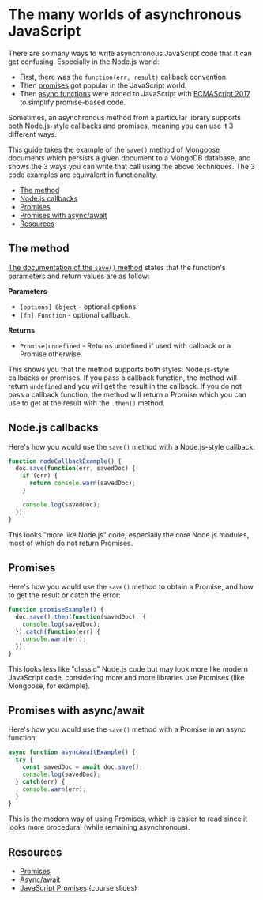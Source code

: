 # The many worlds of asynchronous JavaScript

There are so many ways to write asynchronous JavaScript code that it can get
confusing. Especially in the Node.js world:

* First, there was the `function(err, result)` callback convention.
* Then [promises][promise] got popular in the JavaScript world.
* Then [async functions][async-await] were added to JavaScript with [ECMAScript
  2017][es2017] to simplify promise-based code.

Sometimes, an asynchronous method from a particular library supports both
Node.js-style callbacks and promises, meaning you can use it 3 different ways.

This guide takes the example of the `save()` method of [Mongoose][mongoose]
documents which persists a given document to a MongoDB database, and shows the 3
ways you can write that call using the above techniques. The 3 code examples are
equivalent in functionality.

<!-- START doctoc generated TOC please keep comment here to allow auto update -->
<!-- DON'T EDIT THIS SECTION, INSTEAD RE-RUN doctoc TO UPDATE -->

- [The method](#the-method)
- [Node.js callbacks](#nodejs-callbacks)
- [Promises](#promises)
- [Promises with async/await](#promises-with-asyncawait)
- [Resources](#resources)

<!-- END doctoc generated TOC please keep comment here to allow auto update -->



## The method

[The documentation of the `save()` method][mongoose-save] states that the
function's parameters and return values are as follow:

**Parameters**

* `[options] Object` - optional options.
* `[fn] Function` - optional callback.

**Returns**

* `Promise|undefined` - Returns undefined if used with callback or a Promise
  otherwise.

This shows you that the method supports both styles: Node.js-style callbacks or
promises. If you pass a callback function, the method will return `undefined`
and you will get the result in the callback. If you do not pass a callback
function, the method will return a Promise which you can use to get at the
result with the `.then()` method.



## Node.js callbacks

Here's how you would use the `save()` method with a Node.js-style callback:

```js
function nodeCallbackExample() {
  doc.save(function(err, savedDoc) {
    if (err) {
      return console.warn(savedDoc);
    }

    console.log(savedDoc);
  });
}
```

This looks "more like Node.js" code, especially the core Node.js modules, most
of which do not return Promises.



## Promises

Here's how you would use the `save()` method to obtain a Promise, and how to get
the result or catch the error:

```js
function promiseExample() {
  doc.save().then(function(savedDoc), {
    console.log(savedDoc);
  }).catch(function(err) {
    console.warn(err);
  });
}
```

This looks less like "classic" Node.js code but may look more like modern
JavaScript code, considering more and more libraries use Promises (like
Mongoose, for example).



## Promises with async/await

Here's how you would use the `save()` method with a Promise in an async
function:

```js
async function asyncAwaitExample() {
  try {
    const savedDoc = await doc.save();
    console.log(savedDoc);
  } catch(err) {
    console.warn(err);
  }
}
```

This is the modern way of using Promises, which is easier to read since it looks
more procedural (while remaining asynchronous).



## Resources

* [Promises][promise]
* [Async/await][async-await]
* [JavaScript Promises][promise-course] (course slides)



[async-await]: https://developer.mozilla.org/en-US/docs/Web/JavaScript/Reference/Statements/async_function
[es2017]: https://2ality.com/2016/02/ecmascript-2017.html
[mongoose]: https://mongoosejs.com
[mongoose-save]: https://mongoosejs.com/docs/api.html#document_Document-save
[promise]: https://developer.mozilla.org/en-US/docs/Web/JavaScript/Reference/Global_Objects/Promise
[promise-course]: https://mediacomem.github.io/comem-webdev-docs/2020-2021/subjects/js-promises/?home=MediaComem%2Fcomem-archioweb%23readme#1
